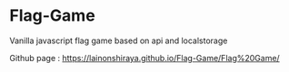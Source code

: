 # Flag-Game
Vanilla javascript flag game based on api and localstorage

Github page : https://lainonshiraya.github.io/Flag-Game/Flag%20Game/
